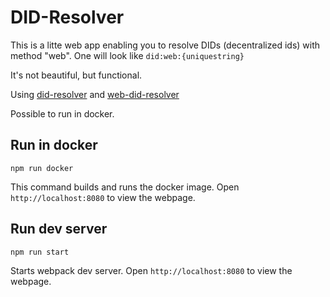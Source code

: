# DID-Resolver

This is a litte web app enabling you to resolve DIDs (decentralized ids) with method "web". One will look like `did:web:{uniquestring}` 

It's not beautiful, but functional.

Using [did-resolver](https://www.npmjs.com/package/did-resolver) and [web-did-resolver](https://www.npmjs.com/package/did-resolver)

Possible to run in docker. 

## Run in docker

`npm run docker`

This command builds and runs the docker image. Open `http://localhost:8080` to view the webpage.

## Run dev server

`npm run start`

Starts webpack dev server. Open `http://localhost:8080` to view the webpage.